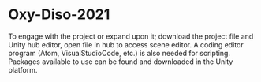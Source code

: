 # Oxy-Diso-2021

To engage with the project or expand upon it; download the project file and Unity hub editor, open file in hub to access scene editor. A coding editor program (Atom, VisualStudioCode, etc.) is also needed for scripting. Packages available to use can be found and downloaded in the Unity platform. 
